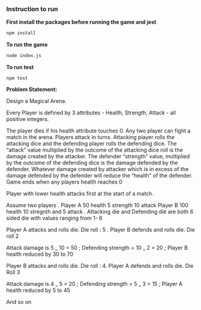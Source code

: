 ### Instruction to run

**First install the packages before running the game and jest**

```bash
npm install
```

**To run the game**

```bash
node index.js
```

**To run test**

```bsh
npm test
```

**Problem Statement:**

Design a Magical Arena.

Every Player is defined by 3 attributes - Health, Strength, Attack - all positive integers.

The player dies if his health attribute touches 0.
Any two player can fight a match in the arena. Players attack in turns. Attacking player rolls the attacking dice and the defending player rolls the defending dice. The “attack” value multiplied by the outcome of the attacking dice roll is the damage created by the attacker. The defender “strength” value, multiplied by the outcome of the defending dice is the damage defended by the defender. Whatever damage created by attacker which is in excess of the damage defended by the defender will reduce the “health” of the defender. Game ends when any players health reaches 0

Player with lower health attacks first at the start of a match.

Assume two players . Player A 50 health 5 strength 10 attack Player B 100 health 10 stregnth and 5 attack . Attacking die and Defending die are both 6 sided die with values ranging from 1- 6

Player A attacks and rolls die. Die roll : 5 . Player B defends and rolls die. Die roll 2

Attack damage is 5 _ 10 = 50 ; Defending strength = 10 _ 2 = 20 ; Player B health reduced by 30 to 70

Player B attacks and rolls die. Die roll : 4. Player A defends and rolls die. Die Roll 3

Attack damage is 4 _ 5 = 20 ; Defending strength = 5 _ 3 = 15 ; Player A health reduced by 5 to 45

And so on
